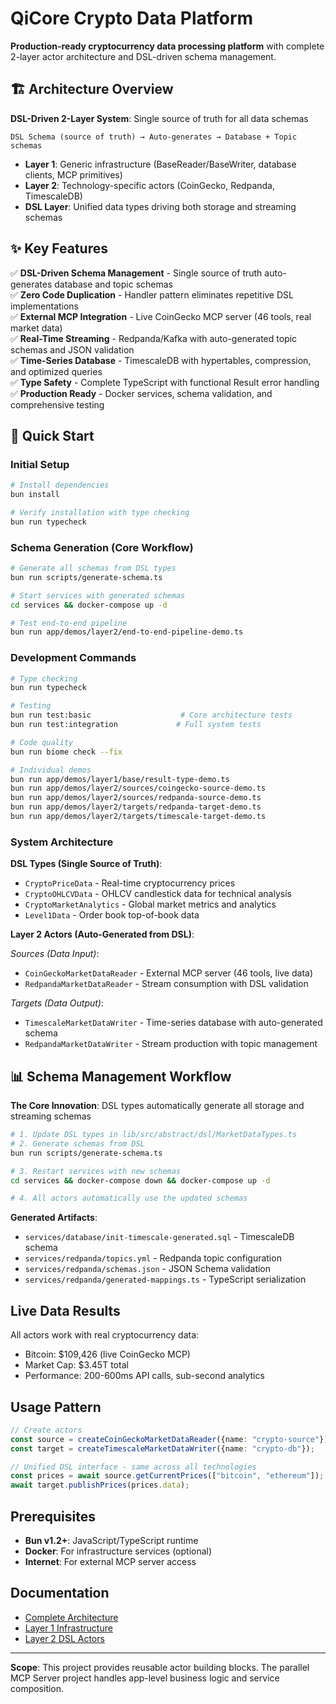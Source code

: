 # QiCore Crypto Data Platform

**Production-ready cryptocurrency data processing platform** with complete 2-layer actor architecture and DSL-driven schema management.

## 🏗️ Architecture Overview

**DSL-Driven 2-Layer System**: Single source of truth for all data schemas

```
DSL Schema (source of truth) → Auto-generates → Database + Topic schemas
```

- **Layer 1**: Generic infrastructure (BaseReader/BaseWriter, database clients, MCP primitives)
- **Layer 2**: Technology-specific actors (CoinGecko, Redpanda, TimescaleDB)
- **DSL Layer**: Unified data types driving both storage and streaming schemas

## ✨ Key Features

✅ **DSL-Driven Schema Management** - Single source of truth auto-generates database and topic schemas  
✅ **Zero Code Duplication** - Handler pattern eliminates repetitive DSL implementations  
✅ **External MCP Integration** - Live CoinGecko MCP server (46 tools, real market data)  
✅ **Real-Time Streaming** - Redpanda/Kafka with auto-generated topic schemas and JSON validation  
✅ **Time-Series Database** - TimescaleDB with hypertables, compression, and optimized queries  
✅ **Type Safety** - Complete TypeScript with functional Result<T> error handling  
✅ **Production Ready** - Docker services, schema validation, and comprehensive testing  

## 🚀 Quick Start

### Initial Setup
```bash
# Install dependencies
bun install

# Verify installation with type checking
bun run typecheck
```

### Schema Generation (Core Workflow)
```bash
# Generate all schemas from DSL types
bun run scripts/generate-schema.ts

# Start services with generated schemas
cd services && docker-compose up -d

# Test end-to-end pipeline
bun run app/demos/layer2/end-to-end-pipeline-demo.ts
```

### Development Commands
```bash
# Type checking
bun run typecheck

# Testing
bun run test:basic                    # Core architecture tests
bun run test:integration             # Full system tests

# Code quality
bun run biome check --fix

# Individual demos
bun run app/demos/layer1/base/result-type-demo.ts
bun run app/demos/layer2/sources/coingecko-source-demo.ts
bun run app/demos/layer2/sources/redpanda-source-demo.ts
bun run app/demos/layer2/targets/redpanda-target-demo.ts
bun run app/demos/layer2/targets/timescale-target-demo.ts
```

### System Architecture

**DSL Types (Single Source of Truth)**:
- `CryptoPriceData` - Real-time cryptocurrency prices
- `CryptoOHLCVData` - OHLCV candlestick data for technical analysis  
- `CryptoMarketAnalytics` - Global market metrics and analytics
- `Level1Data` - Order book top-of-book data

**Layer 2 Actors (Auto-Generated from DSL)**:

*Sources (Data Input)*:
- `CoinGeckoMarketDataReader` - External MCP server (46 tools, live data)
- `RedpandaMarketDataReader` - Stream consumption with DSL validation

*Targets (Data Output)*:
- `TimescaleMarketDataWriter` - Time-series database with auto-generated schema
- `RedpandaMarketDataWriter` - Stream production with topic management

## 📊 Schema Management Workflow

**The Core Innovation**: DSL types automatically generate all storage and streaming schemas

```bash
# 1. Update DSL types in lib/src/abstract/dsl/MarketDataTypes.ts
# 2. Generate schemas from DSL
bun run scripts/generate-schema.ts

# 3. Restart services with new schemas  
cd services && docker-compose down && docker-compose up -d

# 4. All actors automatically use the updated schemas
```

**Generated Artifacts**:
- `services/database/init-timescale-generated.sql` - TimescaleDB schema
- `services/redpanda/topics.yml` - Redpanda topic configuration
- `services/redpanda/schemas.json` - JSON Schema validation
- `services/redpanda/generated-mappings.ts` - TypeScript serialization

## Live Data Results

All actors work with real cryptocurrency data:
- Bitcoin: $109,426 (live CoinGecko MCP)
- Market Cap: $3.45T total
- Performance: 200-600ms API calls, sub-second analytics

## Usage Pattern

```typescript
// Create actors
const source = createCoinGeckoMarketDataReader({name: "crypto-source"});
const target = createTimescaleMarketDataWriter({name: "crypto-db"});

// Unified DSL interface - same across all technologies
const prices = await source.getCurrentPrices(["bitcoin", "ethereum"]);
await target.publishPrices(prices.data);
```

## Prerequisites

- **Bun v1.2+**: JavaScript/TypeScript runtime
- **Docker**: For infrastructure services (optional)
- **Internet**: For external MCP server access

## Documentation

- [Complete Architecture](./docs/impl/architecture.md)
- [Layer 1 Infrastructure](./docs/impl/layer1/base.md)
- [Layer 2 DSL Actors](./docs/impl/layer2/architecture.md)

---

**Scope**: This project provides reusable actor building blocks. The parallel MCP Server project handles app-level business logic and service composition.